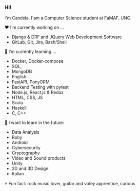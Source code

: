 ### Hi!

I'm Candela. I'am a Computer Science student at FaMAF, UNC.

:hearts: I’m currently working on ...

  - Django & DRF and JQuery Web Development Software 
  - GitLab, Git, Jira, Bash/Shell

🌱 I’m currently learning ...

  - Docker, Docker-compose
  - SQL, 
  - MongoDB
  - English
  - FastAPI, PonyORM
  - Backend Testing with pytest
  - Node.js, React.js & Redux
  - HTML, CSS, JS
  - Scala
  - Haskell
  - C, C++

:rainbow: I want to learn in the future:
  
  - Data Analysis
  - Ruby
  - Android
  - Cybersecurity
  - Cryptography
  - Video and Sound products
  - Unity
  - 2D and 3D Design
  - Italian

⚡ Fun fact: rock music lover, guitar and voley apprentice, curious
<!--
**Knd9/Knd9** is a ✨ _special_ ✨ repository because its `README.md` (this file) appears on your GitHub profile.

Here are some ideas to get you started:

- 🔭 I’m currently working on ...
- 🌱 I’m currently learning ...
- 👯 I’m looking to collaborate on ...
- 🤔 I’m looking for help with ...
- 💬 Ask me about ...
- 📫 How to reach me: ...
- 😄 Pronouns: ...
- ⚡ Fun fact: ...
-->
